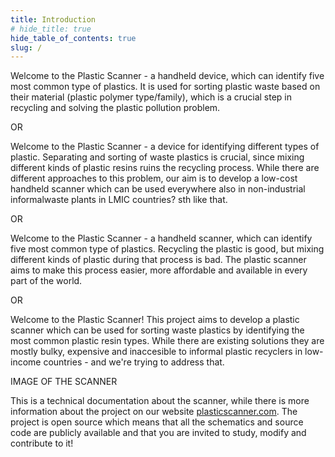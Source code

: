 ```yaml
---
title: Introduction
# hide_title: true
hide_table_of_contents: true
slug: /
---
```


Welcome to the Plastic Scanner - a handheld device, which can identify five most common type of plastics.
It is used for sorting plastic waste based on their material (plastic polymer type/family), which is a crucial step in recycling and solving the plastic pollution problem.

<!-- since mixing different plastic polymers prevents recycling successfuly.
plastic waste recycling, where it is crucial to separate different kind of plastic polymers plastic waste according to their plastic polymer type, which is a crucial step in plastic recycling. -->

OR

Welcome to the Plastic Scanner - a device for identifying different types of plastic.
Separating and sorting of waste plastics is crucial, since mixing different kinds of plastic resins ruins the recycling process. While there are different
approaches to this problem, our aim is to develop a low-cost handheld scanner which can be used everywhere also in non-industrial informalwaste plants in LMIC countries? sth like that.

OR

Welcome to the Plastic Scanner - a handheld scanner, which can identify five most common type of plastics.
Recycling the plastic is good, but mixing different kinds of plastic during that process is bad. The plastic scanner aims to make this process easier, more affordable and available in every part of the world.

OR

Welcome to the Plastic Scanner! 
This project aims to develop a plastic scanner which can be used for sorting waste plastics by identifying the most common plastic resin types. While there
are existing solutions they are mostly bulky, expensive and inaccesible to informal plastic recyclers in low-income countries - and we're trying to address that.

IMAGE OF THE SCANNER

This is a technical documentation about the scanner, while there is more information about the project on our website [plasticscanner.com](https://plasticscanner.com). The project is open source which means that all the schematics and source code are publicly available and that you are invited to study, modify and contribute to it!
